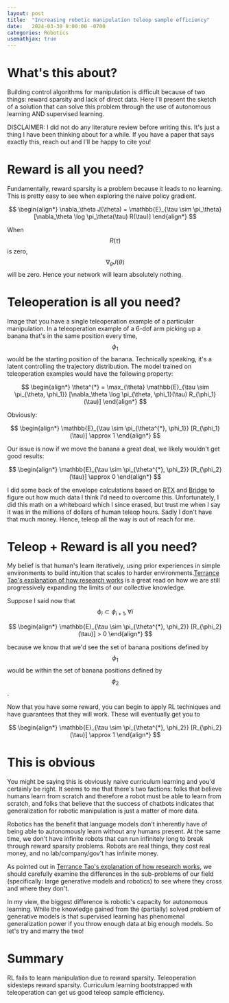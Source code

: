 ```yaml
---
layout: post
title:  "Increasing robotic manipulation teleop sample efficiency"
date:   2024-03-30 9:00:00 -0700
categories: Robotics
usemathjax: true
---
```


# What's this about?
Building control algorithms for manipulation is difficult because of two things: reward sparsity and lack of direct data. Here I'll present the sketch of a solution that can solve this problem through the use of autonomous learning AND supervised learning.

DISCLAIMER: I did not do any literature review before writing this. It's just a thing I have been thinking about for a while. If you have a paper that says exactly this, reach out and I'll be happy to cite you!

# Reward is all you need?

Fundamentally, reward sparsity is a problem because it leads to no learning. This is pretty easy to see when exploring the naive policy gradient. 

$$
\begin{align*}
\nabla_\theta J(\theta) = \mathbb{E}_{\tau \sim \pi_\theta} [\nabla_\theta \log \pi_\theta(\tau) R(\tau)]
\end{align*}
$$

When $$ R(\tau) $$ is zero, $$ \nabla_\theta J(\theta) $$ will be zero. Hence your network will learn absolutely nothing.

# Teleoperation is all you need?

Image that you have a single teleoperation example of a particular manipulation. In a teleoperation example of a 6-dof arm picking up a banana that's in the same position every time, $$ \phi_1 $$ would be the starting position of the banana. Technically speaking, it's a latent controlling the trajectory distribution. The model trained on teleoperation examples would have the following property:

$$
\begin{align*}
\theta^{*} = \max_{\theta} \mathbb{E}_{\tau \sim \pi_{\theta, \phi_1}} [\nabla_\theta \log \pi_{\theta, \phi_1}(\tau) R_{\phi_1}(\tau)]
\end{align*}
$$

Obviously:

$$
\begin{align*}
\mathbb{E}_{\tau \sim \pi_{\theta^{*}, \phi_1}} [R_{\phi_1}(\tau)] \approx 1
\end{align*}
$$

Our issue is now if we move the banana a great deal, we likely wouldn't get good results:

$$
\begin{align*}
\mathbb{E}_{\tau \sim \pi_{\theta^{*}, \phi_2}} [R_{\phi_2}(\tau)] \approx 0
\end{align*}
$$

I did some back of the envelope calculations based on [RTX](https://robotics-transformer-x.github.io) and [Bridge](https://rail-berkeley.github.io/bridgedata/) to figure out how much data I think I'd need to overcome this. Unfortunately, I did this math on a whiteboard which I since erased, but trust me when I say it was in the millions of dollars of human teleop hours. Sadly I don't have that much money. Hence, teleop all the way is out of reach for me.

# Teleop + Reward is all you need?

My belief is that human's learn iteratively, using prior experiences in simple environments to build intuition that scales to harder environments.[Terrance Tao's explanation of how research works](https://terrytao.wordpress.com/career-advice/be-sceptical-of-your-own-work/) is a great read on how we are still progressively expanding the limits of our collective knowledge.

Suppose I said now that $$ \phi_i \subset \phi_{i + 1}, \forall i $$

$$
\begin{align*}
\mathbb{E}_{\tau \sim \pi_{\theta^{*}, \phi_2}} [R_{\phi_2}(\tau)] > 0
\end{align*}
$$

because we know that we'd see the set of banana positions defined by $$ \phi_1 $$ would be within the set of banana positions defined by $$ \phi_2 $$.

Now that you have some reward, you can begin to apply RL techniques and have guarantees that they will work. These will eventually get you to

$$
\begin{align*}
\mathbb{E}_{\tau \sim \pi_{\theta^{*}, \phi_2}} [R_{\phi_2}(\tau)] \approx 1
\end{align*}
$$

# This is obvious

You might be saying this is obviously naive curriculum learning and you'd certainly be right. It seems to me that there's two factions: folks that believe humans learn from scratch and therefore a robot must be able to learn from scratch, and folks that believe that the success of chatbots indicates that generalization for robotic manipulation is just a matter of more data.

Robotics has the benefit that language models don't inherently have of being able to autonomously learn without any humans present. At the same time, we don't have infinite robots that can run infinitely long to break through reward sparsity problems. Robots are real things, they cost real money, and no lab/company/gov't has infinite money.

As pointed out in [Terrance Tao's explanation of how research works](https://terrytao.wordpress.com/career-advice/be-sceptical-of-your-own-work/), we should carefully examine the differences in the sub-problems of our field (specifically: large generative models and robotics) to see where they cross and where they don't. 

In my view, the biggest difference is robotic's capacity for autonomous learning. While the knowledge gained from the (partially) solved problem of generative models is that supervised learning has phenomenal generalization power if you throw enough data at big enough models. So let's try and marry the two!

# Summary

RL fails to learn manipulation due to reward sparsity. Teleoperation sidesteps reward sparsity. Curriculum learning bootstrapped with teleoperation can get us good teleop sample efficiency.